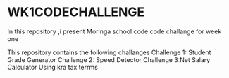 # WK1CODECHALLENGE
In this repository ,i present Moringa school  code code challange for week one 

This repository contains the following challanges 
Challenge 1: Student Grade Generator Challenge 
2: Speed Detector Challenge
3:Net Salary Calculator Using kra tax terrms
